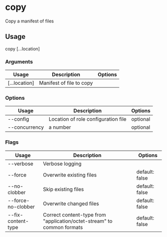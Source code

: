# copy

Copy a manifest of files

## Usage

copy <options> [...location]

### Arguments

| Usage         | Description              | Options |
| ------------- | ------------------------ | ------- |
| [...location] | Manifest of file to copy |         |

### Options

| Usage                  | Description                         | Options  |
| ---------------------- | ----------------------------------- | -------- |
| --config <str>         | Location of role configuration file | optional |
| --concurrency <number> | a number                            | optional |

### Flags

| Usage              | Description                                                            | Options        |
| ------------------ | ---------------------------------------------------------------------- | -------------- |
| --verbose          | Verbose logging                                                        |                |
| --force            | Overwrite existing files                                               | default: false |
| --no-clobber       | Skip existing files                                                    | default: false |
| --force-no-clobber | Overwrite changed files                                                | default: false |
| --fix-content-type | Correct content-type from "application/octet-stream" to common formats | default: false |

<!-- This file has been autogenerated by src/readme/readme.generate.ts -->
